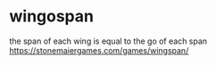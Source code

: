 # wingospan
the span of each wing is equal to the go of each span https://stonemaiergames.com/games/wingspan/
